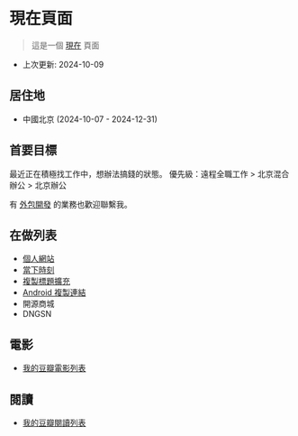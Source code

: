 # 現在頁面

> 這是一個 [現在](https://nownownow.com/about) 頁面

- 上次更新: 2024-10-09

## 居住地

- 中國北京 (2024-10-07 - 2024-12-31)

## 首要目標

最近正在積極找工作中，想辦法搞錢的狀態。
優先級：遠程全職工作 > 北京混合辦公 > 北京辦公

有 [外包開發](https://idea2app.cn) 的業務也歡迎聯繫我。

## 在做列表

- [個人網站](https://alin.run/zh-tw/)
- [當下時刻](/zh-tw/work/this-moment)
- [複製標題擴充](/zh-tw/work/copy-title-extension)
- [Android 複製連結](/zh-tw/work/android-copy-link)
- 開源商城
- DNGSN

## 電影

- [我的豆瓣電影列表](https://movie.douban.com/people/wangrunlin/)

## 閱讀

- [我的豆瓣閱讀列表](https://book.douban.com/people/wangrunlin/)
